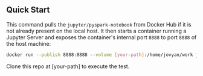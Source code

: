 ## Quick Start

This command pulls the `jupyter/pyspark-notebook` from Docker Hub if it is not already present on the local host.
It then starts a container running a Jupyter Server and exposes the container's internal port `8888` to port `8888` of the host machine:

```bash
docker run --publish 8888:8888 --volume [your-path]:/home/jovyan/work jupyter/pyspark-notebook
```

Clone this repo at [your-path] to execute the test.

